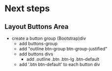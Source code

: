 # Next steps
## Layout Buttons Area
- create a button group (Bootstrap)div
	- add buttons-group 
	- add "outline btn-group btn-group-justified"
	- add buttons divs 
		- add .outline .btn .btn-lg .btn-default
	- add '.btn btn-default' to each button div
